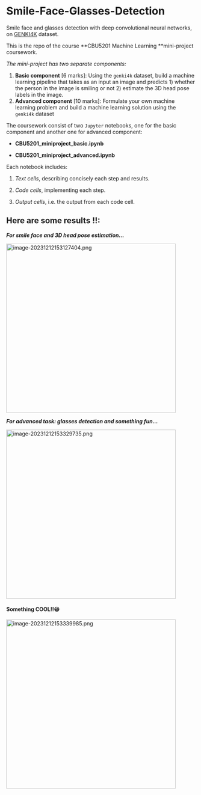 # Smile-Face-Glasses-Detection

Smile face and glasses detection with deep convolutional neural networks, on [GENKI4K](https://inc.ucsd.edu/mplab/398/) dataset.

This is the repo of the course **CBU5201 Machine Learning **mini-project coursework.

*The mini-project has two separate components:*

1. **Basic component** [6 marks]: Using the `genki4k` dataset, build a machine learning pipeline that takes as an input an image and predicts 1) whether the person in the image is smiling or not 2) estimate the 3D head pose labels in the image.
2. **Advanced component** [10 marks]: Formulate your own machine learning problem and build a machine learning solution using the `genki4k` dataset 

The coursework consist of two `Jupyter` notebooks, one for the basic component and another one for advanced component:

* **CBU5201_miniproject_basic.ipynb**

* **CBU5201_miniproject_advanced.ipynb**

Each notebook includes: 

1. *Text cells*, describing concisely each step and results.

2. *Code cells*, implementing each step.

3. *Output cells*, i.e. the output from each code cell.

## **Here are some results !!:**

***For smile face and 3D head pose estimation...***

<img src="https://s2.loli.net/2023/12/12/C5NQlVfiAsFtJ3u.png" alt="image-20231212153127404.png" width="450px" />

***For advanced task: glasses detection and something fun...***

<img src="https://s2.loli.net/2023/12/12/EwAYm7lWMIVtyno.png" alt="image-20231212153329735.png" width="450px" />

#### Something **COOL!!**:smiley:

<img src="https://s2.loli.net/2023/12/12/LqWfRcOlivNPpEn.png" alt="image-20231212153339985.png" width="450px" />

